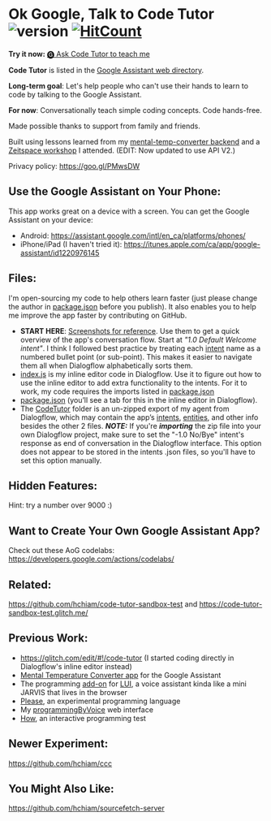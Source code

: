 # Ok Google, Talk to Code Tutor ![version](https://img.shields.io/github/release/hchiam/code-tutor) [![HitCount](http://hits.dwyl.com/hchiam/code-tutor.svg)](http://hits.dwyl.com/hchiam/code-tutor)

**Try it now:** <a href="https://assistant.google.com/services/invoke/uid/000000668d1fb538">🅖 Ask Code Tutor to teach me</a>

**Code Tutor** is listed in the [Google Assistant web directory](https://assistant.google.com/services/a/uid/000000668d1fb538).

**Long-term goal**: Let's help people who can't use their hands to learn to code by talking to the Google Assistant.

**For now**: Conversationally teach simple coding concepts. Code hands-free.

Made possible thanks to support from family and friends.

Built using lessons learned from my [mental-temp-converter backend](https://glitch.com/edit/#!/mental-temp-converter) and a [Zeitspace workshop](https://github.com/zeitspace/AssistantAppWorkshop) I attended. (EDIT: Now updated to use API V2.)

Privacy policy: https://goo.gl/PMwsDW

## Use the Google Assistant on Your Phone:

This app works great on a device with a screen. You can get the Google Assistant on your device:

* Android: https://assistant.google.com/intl/en_ca/platforms/phones/
* iPhone/iPad (I haven't tried it): https://itunes.apple.com/ca/app/google-assistant/id1220976145

## Files:

I'm open-sourcing my code to help others learn faster (just please change the author in [package.json](https://github.com/hchiam/code-tutor/blob/master/package.json) before you publish). It also enables you to help me improve the app faster by contributing on GitHub.

* **START HERE**: [Screenshots for reference](https://github.com/hchiam/code-tutor/blob/master/screenshots_for_reference). Use them to get a quick overview of the app's conversation flow. Start at *"1.0 Default Welcome intent"*. I think I followed best practice by treating each [intent](https://dialogflow.com/docs/intents) name as a numbered bullet point (or sub-point). This makes it easier to navigate them all when Dialogflow alphabetically sorts them.
* [index.js](https://github.com/hchiam/code-tutor/blob/master/index.js) is my inline editor code in Dialogflow. Use it to figure out how to use the inline editor to add extra functionality to the intents. For it to work, my code requires the imports listed in [package.json](https://github.com/hchiam/code-tutor/blob/master/package.json)
* [package.json](https://github.com/hchiam/code-tutor/blob/master/package.json) (you’ll see a tab for this in the inline editor in Dialogflow). 
* The [CodeTutor](https://github.com/hchiam/code-tutor/tree/master/Code-Tutor) folder is an un-zipped export of my agent from Dialogflow, which may contain the app’s [intents](https://dialogflow.com/docs/intents), [entities](https://dialogflow.com/docs/entities), and other info besides the other 2 files. **_NOTE:_** If you're **_importing_** the zip file into your own Dialogflow project, make sure to set the "-1.0 No/Bye" intent's response as end of conversation in the Dialogflow interface. This option does not appear to be stored in the intents .json files, so you'll have to set this option manually.

## Hidden Features:

Hint: try a number over 9000 :)

## Want to Create Your Own Google Assistant App?

Check out these AoG codelabs: https://developers.google.com/actions/codelabs/

## Related:

https://github.com/hchiam/code-tutor-sandbox-test and https://code-tutor-sandbox-test.glitch.me/

## Previous Work:

* https://glitch.com/edit/#!/code-tutor (I started coding directly in Dialogflow's inline editor instead)
* [Mental Temperature Converter app](https://github.com/hchiam/mental-temperature-converter) for the Google Assistant
* The programming [add-on](https://github.com/hchiam/language-user-interface/blob/master/add-on.js) for [LUI](https://github.com/hchiam/language-user-interface), a voice assistant kinda like a mini JARVIS that lives in the browser
* [Please](https://github.com/hchiam/please), an experimental programming language
* My [programmingByVoice](https://github.com/hchiam/programmingByVoice) web interface
* [How](https://github.com/hchiam/how), an interactive programming test

## Newer Experiment:

https://github.com/hchiam/ccc

## You Might Also Like:

https://github.com/hchiam/sourcefetch-server
